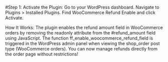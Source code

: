 #Step 1: Activate the Plugin: Go to your WordPress dashboard. Navigate to Plugins > Installed Plugins. Find WooCommerce Refund Enable and click Activate.

How It Works: The plugin enables the refund amount field in WooCommerce orders by removing the readonly attribute from the #refund_amount field using JavaScript. The function ff_enable_woocommerce_refund_field is triggered in the WordPress admin panel when viewing the shop_order post type (WooCommerce orders). You can now manage refunds directly from the order page without restrictions!
